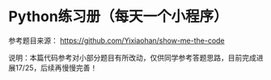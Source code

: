 # Python练习册（每天一个小程序）

参考题目来源： https://github.com/Yixiaohan/show-me-the-code 

说明：本篇代码参考对小部分题目有所改动，仅供同学参考答题思路，目前完成进展17/25，后续再慢慢完善！

